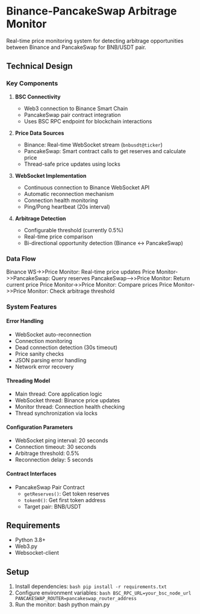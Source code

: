 
# Binance-PancakeSwap Arbitrage Monitor

Real-time price monitoring system for detecting arbitrage opportunities between Binance and PancakeSwap for BNB/USDT pair.

## Technical Design

### Key Components

1. **BSC Connectivity**
   - Web3 connection to Binance Smart Chain
   - PancakeSwap pair contract integration
   - Uses BSC RPC endpoint for blockchain interactions

2. **Price Data Sources**
   - Binance: Real-time WebSocket stream (`bnbusdt@ticker`)
   - PancakeSwap: Smart contract calls to get reserves and calculate price
   - Thread-safe price updates using locks

3. **WebSocket Implementation**
   - Continuous connection to Binance WebSocket API
   - Automatic reconnection mechanism
   - Connection health monitoring
   - Ping/Pong heartbeat (20s interval)

4. **Arbitrage Detection**
   - Configurable threshold (currently 0.5%)
   - Real-time price comparison
   - Bi-directional opportunity detection (Binance ↔ PancakeSwap)

### Data Flow

Binance WS->>Price Monitor: Real-time price updates Price Monitor->>PancakeSwap: Query reserves PancakeSwap-->>Price Monitor: Return current price Price Monitor->>Price Monitor: Compare prices Price Monitor->>Price Monitor: Check arbitrage threshold

### System Features

#### Error Handling
- WebSocket auto-reconnection
- Connection monitoring
- Dead connection detection (30s timeout)
- Price sanity checks
- JSON parsing error handling
- Network error recovery

#### Threading Model
- Main thread: Core application logic
- WebSocket thread: Binance price updates
- Monitor thread: Connection health checking
- Thread synchronization via locks

#### Configuration Parameters
- WebSocket ping interval: 20 seconds
- Connection timeout: 30 seconds
- Arbitrage threshold: 0.5%
- Reconnection delay: 5 seconds

#### Contract Interfaces
- PancakeSwap Pair Contract
  - `getReserves()`: Get token reserves
  - `token0()`: Get first token address
  - Target pair: BNB/USDT

## Requirements

- Python 3.8+
- Web3.py
- Websocket-client

## Setup

1. Install dependencies:
`bash pip install -r requirements.txt`
2. Configure environment variables:
`bash BSC_RPC_URL=your_bsc_node_url PANCAKESWAP_ROUTER=pancakeswap_router_address`
3. Run the monitor:
bash python main.py
